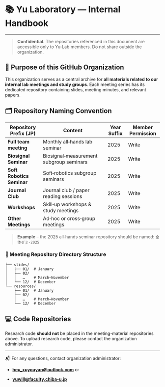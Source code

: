 # 📚 Yu Laboratory — Internal Handbook

---

> **Confidential.** The repositories referenced in this document are accessible only to Yu‑Lab members. Do not share outside the organization.

## 📌 Purpose of this GitHub Organization

This organization serves as a central archive for **all materials related to our internal lab meetings and study groups**. Each meeting series has its dedicated repository containing slides, meeting minutes, and relevant papers.

## 🗂️ Repository Naming Convention

| Repository Prefix (JP) | Content | Year Suffix | Member Permission |
| --- | --- | --- | --- |
| **Full team meeting** | Monthly all‑hands lab seminar | 2025 | Write |
| **Biosignal Seminar** | Biosignal‑measurement subgroup seminars | 2025 | Write |
| **Soft Robotics Seminar** | Soft‑robotics subgroup seminars | 2025 | Write |
| **Journal Club** | Journal club / paper reading sessions | 2025 | Write |
| **Workshops** | Skill‑up workshops & study meetings | 2025 | Write |
| **Other Meetings** | Ad‑hoc or cross‑group meetings | 2025 | Write |

> **Example** – the 2025 all‑hands seminar repository should be named: `全体ゼミ-2025`

### 📁 Meeting Repository Directory Structure

```
├── slides/
│   ├── 01/  # January
│   ├── 02/
│   │   …    # March–November
│   └── 12/  # December
└── resources/
    ├── 01/  # January
    ├── 02/
    │   …    # March–November
    └── 12/  # December
```

## 💻 Code Repositories

Research code **should not** be placed in the meeting-material repositories above. To upload research code, please contact the organization administrator.

---

📬 For any questions, contact organization administrator:

- **[heu_xuyouyan@outlook.com](mailto:infrastructure@yu-lab.local)** or
  
- **[yuwill@faculty.chiba-u.jp](mailto:infrastructure@yu-lab.local)**

